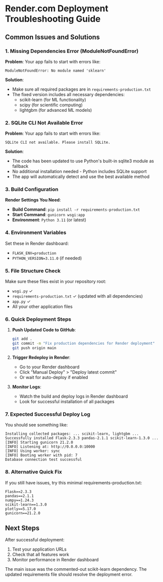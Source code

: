 # Render.com Deployment Troubleshooting Guide

## Common Issues and Solutions

### 1. Missing Dependencies Error (ModuleNotFoundError)

**Problem**: Your app fails to start with errors like:

```
ModuleNotFoundError: No module named 'sklearn'
```

**Solution**:

- Make sure all required packages are in `requirements-production.txt`
- The fixed version includes all necessary dependencies:
  - scikit-learn (for ML functionality)
  - scipy (for scientific computing)
  - lightgbm (for advanced ML models)

### 2. SQLite CLI Not Available Error

**Problem**: Your app fails to start with errors like:

```
SQLite CLI not available. Please install SQLite.
```

**Solution**:

- The code has been updated to use Python's built-in sqlite3 module as fallback
- No additional installation needed - Python includes SQLite support
- The app will automatically detect and use the best available method

### 3. Build Configuration

**Render Settings You Need**:

- **Build Command**: `pip install -r requirements-production.txt`
- **Start Command**: `gunicorn wsgi:app`
- **Environment**: `Python 3.11` (or latest)

### 4. Environment Variables

Set these in Render dashboard:

- `FLASK_ENV=production`
- `PYTHON_VERSION=3.11.0` (if needed)

### 5. File Structure Check

Make sure these files exist in your repository root:

- `wsgi.py` ✓
- `requirements-production.txt` ✓ (updated with all dependencies)
- `app.py` ✓
- All your other application files

### 6. Quick Deployment Steps

1. **Push Updated Code to GitHub**:

   ```bash
   git add .
   git commit -m "Fix production dependencies for Render deployment"
   git push origin main
   ```

2. **Trigger Redeploy in Render**:

   - Go to your Render dashboard
   - Click "Manual Deploy" > "Deploy latest commit"
   - Or wait for auto-deploy if enabled

3. **Monitor Logs**:
   - Watch the build and deploy logs in Render dashboard
   - Look for successful installation of all packages

### 7. Expected Successful Deploy Log

You should see something like:

```
Installing collected packages: ... scikit-learn, lightgbm ...
Successfully installed Flask-2.3.3 pandas-2.1.1 scikit-learn-1.3.0 ...
[INFO] Starting gunicorn 21.2.0
[INFO] Listening at: http://0.0.0.0:10000
[INFO] Using worker: sync
[INFO] Booting worker with pid: 7
Database connection test successful
```

### 8. Alternative Quick Fix

If you still have issues, try this minimal requirements-production.txt:

```
Flask==2.3.3
pandas==2.1.1
numpy==1.24.3
scikit-learn==1.3.0
plotly==5.17.0
gunicorn==21.2.0
```

## Next Steps

After successful deployment:

1. Test your application URLs
2. Check that all features work
3. Monitor performance in Render dashboard

The main issue was the commented-out scikit-learn dependency. The updated requirements file should resolve the deployment error.
